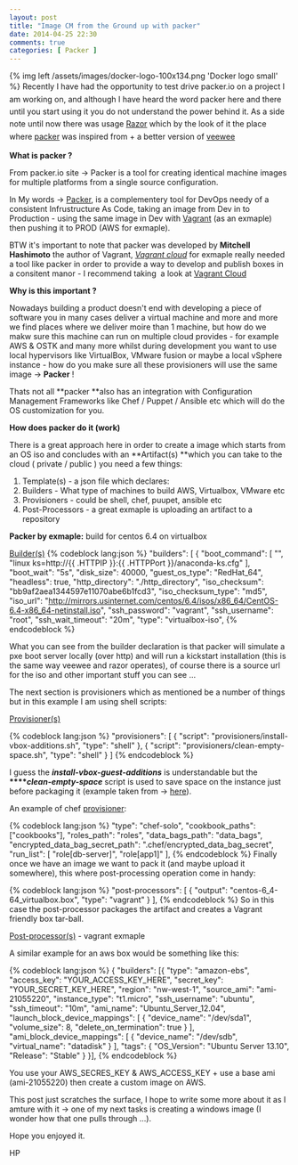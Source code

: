 ```yaml
---
layout: post
title: "Image CM from the Ground up with packer"
date: 2014-04-25 22:30
comments: true
categories: [ Packer ]
---
```


{% img left /assets/images/docker-logo-100x134.png 'Docker logo small' %}
<span style="line-height: 1.6em;">Recently I have had the opportunity to test drive packer.io on a project I am working on, and although I have heard the word packer here and there until you start using it you do not understand the power behind it. As a side note until now there was usage [Razor](https://github.com/puppetlabs/Razor)&nbsp;which by the look of it the place where&nbsp;[packer](http://packer.io)&nbsp;was inspired from + a better version of [veewee](https://github.com/jedi4ever/veewee)</span>

**What is packer ?**

From packer.io site -&gt; Packer&nbsp;is a tool for creating identical machine images for multiple platforms from a single source configuration.

In My words -&gt; [Packer](http://www.packer.io/), is a complementery tool for DevOps needy of a consistent Infrustructure As Code, taking an image from Dev in to Production - using the same image in Dev with [Vagrant](http://www.vagrantup.com/) (as an exmaple) then pushing it to PROD (AWS for exmaple).

BTW it&#39;s important to note that packer was developed by <span class="vcard-fullname" itemprop="name">**Mitchell Hashimoto** the author of Vagrant, [_Vagrant cloud_](https://vagrantcloud.com/) for exmaple really needed a tool like packer in order to provide a way to develop and publish boxes in a consitent manor - I recommend taking&nbsp; a look at [Vagrant Cloud ](https://vagrantcloud.com/)</span>

**Why is this important ?**

Nowadays building a product doesn&#39;t end with developing a piece of software you in many cases deliver a virtual machine and more and more we find places where we deliver moire than 1 machine, but how do we makw sure this machine can run on multiple cloud provides - for example AWS &amp; OSTK and many more whilst during development you want to use local hypervisors like VirtualBox, VMware fusion or maybe a local vSphere instance - how do you make sure all these provisioners will use the same image -&gt; **Packer** !

Thats not all **packer&nbsp;**also has an integration with Configuration Management Frameworks like Chef / Puppet / Ansible etc which will do the OS customization for you.

**How does packer do it (work)**
<!-- more -->
There is a great approach here in order to create a image which starts from an OS iso and concludes with an **Artifact(s)&nbsp;**which you can take to the cloud ( private / public ) you need a few things:

1.  Template(s) - a json file which&nbsp;declares:
2.  Builders - What type of machines to build AWS, Virtualbox, VMware etc&nbsp;
3.  Provisioners - could be shell, chef, puupet, ansible etc&nbsp;
4.  Post-Processors - a great exmaple is uploading an artifact to a repository

**Packer by exmaple:** build for centos 6.4 on virtualbox

<u>Builder(s)</u>
{% codeblock lang:json %}
"builders": [
    {
      "boot_command": [
        "<esc>",
        "<wait>linux ks=http://{{ .HTTPIP }}:{{ .HTTPPort }}/anaconda-ks.cfg<enter>"
      ],
      "boot_wait": "5s",
      "disk_size": 40000,
      "guest_os_type": "RedHat_64",
      "headless": true,
      "http_directory": "./http_directory",
      "iso_checksum": "bb9af2aea1344597e11070abe6b1fcd3",
      "iso_checksum_type": "md5",
      "iso_url": "http://mirrors.usinternet.com/centos/6.4/isos/x86_64/CentOS-6.4-x86_64-netinstall.iso",
      "ssh_password": "vagrant",
      "ssh_username": "root",
      "ssh_wait_timeout": "20m",
      "type": "virtualbox-iso",
{% endcodeblock %}
&nbsp;

What you can see from the builder declaration is that packer will simulate a pxe boot server locally (over http) and will run a kickstart installation (this is the same way veewee and razor operates), of course there is a source url for the iso and other important stuff you can see ...

The next section is provisioners which as mentioned be a number of things but in this example I am using shell scripts:

<u>Provisioner(s)</u>

{% codeblock lang:json %}
"provisioners": [
    {
      "script": "provisioners/install-vbox-additions.sh",
      "type": "shell"
    },
    {
      "script": "provisioners/clean-empty-space.sh",
      "type": "shell"
    }
  ]
{% endcodeblock %}

I guess the&nbsp;_**install-vbox-guest-additions**_&nbsp;is understandable but the&nbsp;**​****_clean-empty-space_** script is used to save space on the instance just before packaging it (example taken from -&gt; [here](https://github.com/gwagner/packer-centos/blob/master/provisioners/clean-empty-space.sh)).

An example of chef <u>provisioner</u>:

{% codeblock lang:json %}
"type": "chef-solo",
    "cookbook_paths": ["cookbooks"],
    "roles_path": "roles",
    "data_bags_path": "data_bags",
    "encrypted_data_bag_secret_path": ".chef/encrypted_data_bag_secret",
    "run_list": [
      "role[db-server]",
      "role[app1]"
    ],
{% endcodeblock %}
Finally once we have an image we want to pack it (and maybe upload it somewhere), this where post-processing operation come in handy:

{% codeblock lang:json %}
"post-processors": [
    {
      "output": "centos-6_4-64_virtualbox.box",
      "type": "vagrant"
    }
  ],
{% endcodeblock %}
So in this case the post-processor packages the artifact and creates a Vagrant friendly box tar-ball.

<u>Post-processor(s)</u> - vagrant exmaple

A similar example for an aws box would be something like this:

{% codeblock lang:json %}
{
	"builders": [{
		"type": "amazon-ebs",
		"access_key": "YOUR_ACCESS_KEY_HERE",
		"secret_key": "YOUR_SECRET_KEY_HERE",
		"region": "nw-west-1",
		"source_ami": "ami-21055220",
		"instance_type": "t1.micro",
		"ssh_username": "ubuntu",
		"ssh_timeout": "10m",
		"ami_name": "Ubuntu_Server_12.04",
		"launch_block_device_mappings": [
			{
				"device_name": "/dev/sda1",
				"volume_size": 8,
				"delete_on_termination": true
			}
		],
		"ami_block_device_mappings": [
			{
				"device_name": "/dev/sdb",
				"virtual_name": "datadisk"
			}
		],
		"tags": {
			"OS_Version": "Ubuntu Server 13.10",
			"Release": "Stable"
		}
	}],
{% endcodeblock %}


You use your AWS_SECRES_KEY &amp; AWS_ACCESS_KEY + use a base ami (ami-21055220) then create a custom image on AWS.

This post just scratches the surface, I hope to write some more about it as I amture with it -&gt; one of my next tasks is creating a windows image (I wonder how that one pulls through ...).

Hope you enjoyed it.

HP